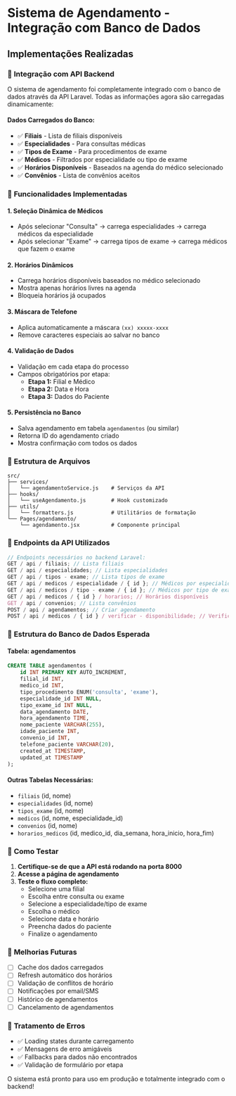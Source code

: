 # Sistema de Agendamento - Integração com Banco de Dados

## Implementações Realizadas

### 🔹 **Integração com API Backend**

O sistema de agendamento foi completamente integrado com o banco de dados através da API Laravel. Todas as informações agora são carregadas dinamicamente:

#### **Dados Carregados do Banco:**

- ✅ **Filiais** - Lista de filiais disponíveis
- ✅ **Especialidades** - Para consultas médicas
- ✅ **Tipos de Exame** - Para procedimentos de exame
- ✅ **Médicos** - Filtrados por especialidade ou tipo de exame
- ✅ **Horários Disponíveis** - Baseados na agenda do médico selecionado
- ✅ **Convênios** - Lista de convênios aceitos

### 🔹 **Funcionalidades Implementadas**

#### **1. Seleção Dinâmica de Médicos**

- Após selecionar "Consulta" → carrega especialidades → carrega médicos da especialidade
- Após selecionar "Exame" → carrega tipos de exame → carrega médicos que fazem o exame

#### **2. Horários Dinâmicos**

- Carrega horários disponíveis baseados no médico selecionado
- Mostra apenas horários livres na agenda
- Bloqueia horários já ocupados

#### **3. Máscara de Telefone**

- Aplica automaticamente a máscara `(xx) xxxxx-xxxx`
- Remove caracteres especiais ao salvar no banco

#### **4. Validação de Dados**

- Validação em cada etapa do processo
- Campos obrigatórios por etapa:
  - **Etapa 1:** Filial e Médico
  - **Etapa 2:** Data e Hora
  - **Etapa 3:** Dados do Paciente

#### **5. Persistência no Banco**

- Salva agendamento em tabela `agendamentos` (ou similar)
- Retorna ID do agendamento criado
- Mostra confirmação com todos os dados

### 🔹 **Estrutura de Arquivos**

```
src/
├── services/
│   └── agendamentoService.js    # Serviços da API
├── hooks/
│   └── useAgendamento.js        # Hook customizado
├── utils/
│   └── formatters.js            # Utilitários de formatação
└── Pages/agendamento/
    └── agendamento.jsx          # Componente principal
```

### 🔹 **Endpoints da API Utilizados**

```javascript
// Endpoints necessários no backend Laravel:
GET / api / filiais; // Lista filiais
GET / api / especialidades; // Lista especialidades
GET / api / tipos - exame; // Lista tipos de exame
GET / api / medicos / especialidade / { id }; // Médicos por especialidade
GET / api / medicos / tipo - exame / { id }; // Médicos por tipo de exame
GET / api / medicos / { id } / horarios; // Horários disponíveis
GET / api / convenios; // Lista convênios
POST / api / agendamentos; // Criar agendamento
POST / api / medicos / { id } / verificar - disponibilidade; // Verificar disponibilidade
```

### 🔹 **Estrutura do Banco de Dados Esperada**

#### **Tabela: agendamentos**

```sql
CREATE TABLE agendamentos (
    id INT PRIMARY KEY AUTO_INCREMENT,
    filial_id INT,
    medico_id INT,
    tipo_procedimento ENUM('consulta', 'exame'),
    especialidade_id INT NULL,
    tipo_exame_id INT NULL,
    data_agendamento DATE,
    hora_agendamento TIME,
    nome_paciente VARCHAR(255),
    idade_paciente INT,
    convenio_id INT,
    telefone_paciente VARCHAR(20),
    created_at TIMESTAMP,
    updated_at TIMESTAMP
);
```

#### **Outras Tabelas Necessárias:**

- `filiais` (id, nome)
- `especialidades` (id, nome)
- `tipos_exame` (id, nome)
- `medicos` (id, nome, especialidade_id)
- `convenios` (id, nome)
- `horarios_medicos` (id, medico_id, dia_semana, hora_inicio, hora_fim)

### 🔹 **Como Testar**

1. **Certifique-se de que a API está rodando na porta 8000**
2. **Acesse a página de agendamento**
3. **Teste o fluxo completo:**
   - Selecione uma filial
   - Escolha entre consulta ou exame
   - Selecione a especialidade/tipo de exame
   - Escolha o médico
   - Selecione data e horário
   - Preencha dados do paciente
   - Finalize o agendamento

### 🔹 **Melhorias Futuras**

- [ ] Cache dos dados carregados
- [ ] Refresh automático dos horários
- [ ] Validação de conflitos de horário
- [ ] Notificações por email/SMS
- [ ] Histórico de agendamentos
- [ ] Cancelamento de agendamentos

### 🔹 **Tratamento de Erros**

- ✅ Loading states durante carregamento
- ✅ Mensagens de erro amigáveis
- ✅ Fallbacks para dados não encontrados
- ✅ Validação de formulário por etapa

O sistema está pronto para uso em produção e totalmente integrado com o backend!
